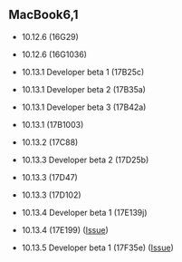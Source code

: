 ## MacBook6,1

- 10.12.6 (16G29)

- 10.12.6 (16G1036)

- 10.13.1 Developer beta 1 (17B25c)

- 10.13.1 Developer beta 2 (17B35a)

- 10.13.1 Developer beta 3 (17B42a)

- 10.13.1 (17B1003)

- 10.13.2 (17C88)

- 10.13.3 Developer beta 2 (17D25b)

- 10.13.3 (17D47)

- 10.13.3 (17D102)

- 10.13.4 Developer beta 1 (17E139j)

 - 10.13.4 (17E199) ([Issue](https://github.com/pookjw/NightPatch/issues/5))
 
 - 10.13.5 Developer beta 1 (17F35e) ([Issue](https://github.com/pookjw/NightPatch/issues/5))
